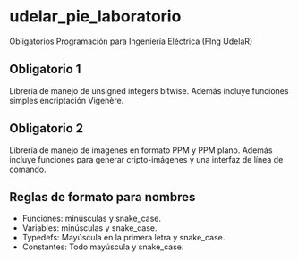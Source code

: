 # udelar_pie_laboratorio
Obligatorios Programación para Ingeniería Eléctrica (FIng UdelaR)

## Obligatorio 1
Librería de manejo de unsigned integers bitwise. Además incluye funciones simples encriptación Vigenère.

## Obligatorio 2
Librería de manejo de imagenes en formato PPM y PPM plano. Además incluye funciones para generar cripto-imágenes y una interfaz de línea de comando.

## Reglas de formato para nombres
* Funciones: minúsculas y snake_case.
* Variables: minúsculas y snake_case.
* Typedefs: Mayúscula en la primera letra y snake_case.
* Constantes: Todo mayúscula y snake_case.

